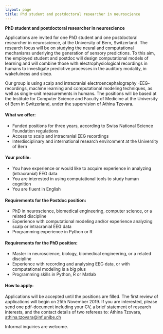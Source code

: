 ```yaml
---
layout: page
title: Phd student and postdoctoral researcher in neuroscience
---
```


**PhD student and postdoctoral researcher in neuroscience**

Applications are invited for one PhD student and one postdoctoral researcher in neuroscience, at the University of Bern, Switzerland. The research focus will be on studying the neural and computational mechanisms underlying the generation of sensory predictions. To this aim, the employed student and postdoc will design computational models of learning and will combine those with electrophysiological recordings in humans to investigate predictive processes in the auditory modality, in wakefulness and sleep.

Our group is using scalp and intracranial electroencephalography -EEG- recordings, machine learning and computational modeling techniques, as well as single-unit measurements in humans. The positions will be based at the Institute for Computer Science and Faculty of Medicine at the University of Bern in Switzerland, under the supervision of Athina Tzovara.

#### What we offer:

* Funded positions for three years, according to Swiss National Science Foundation regulations
* Access to scalp and intracranial EEG recordings
* Interdisciplinary and international research environment at the University of Bern

#### Your profile:

*	You have experience or would like to acquire experience in analyzing (intracranial) EEG data
*	You are interested in using computational tools to study human cognition
*	You are fluent in English

#### Requirements for the Postdoc position:

* PhD in neuroscience, biomedical engineering, computer science, or a related discipline
* Experience with computational modeling and/or experience analyzing scalp or intracranial EEG data
* Programming experience in Python or R

#### Requirements for the PhD position:

* Master in neuroscience, biology, biomedical engineering, or a related discipline
* Experience with recording and analysing EEG data, or with computational modeling is a big plus
* Programming skills in Python, R or Matlab

#### How to apply:

Applications will be accepted until the positions are filled. The first review of applications will begin on 25th November 2019. If you are interested, please send one pdf-document including your CV, a brief statement of research interests, and the contact details of two referees to:
Athina Tzovara, athina.tzovara@inf.unibe.ch 

Informal inquiries are welcome.
